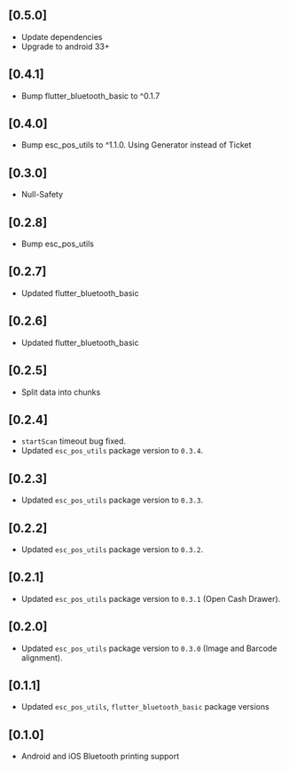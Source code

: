 ## [0.5.0]

- Update dependencies
- Upgrade to android 33+

## [0.4.1]

- Bump flutter_bluetooth_basic to ^0.1.7

## [0.4.0]

- Bump esc_pos_utils to ^1.1.0. Using Generator instead of Ticket

## [0.3.0]

- Null-Safety

## [0.2.8]

- Bump esc_pos_utils

## [0.2.7]

- Updated flutter_bluetooth_basic

## [0.2.6]

- Updated flutter_bluetooth_basic

## [0.2.5]

- Split data into chunks

## [0.2.4]

- `startScan` timeout bug fixed.
- Updated `esc_pos_utils` package version to `0.3.4`.

## [0.2.3]

- Updated `esc_pos_utils` package version to `0.3.3`.

## [0.2.2]

- Updated `esc_pos_utils` package version to `0.3.2`.

## [0.2.1]

- Updated `esc_pos_utils` package version to `0.3.1` (Open Cash Drawer).

## [0.2.0]

- Updated `esc_pos_utils` package version to `0.3.0` (Image and Barcode alignment).

## [0.1.1]

- Updated `esc_pos_utils`, `flutter_bluetooth_basic` package versions

## [0.1.0]

- Android and iOS Bluetooth printing support
